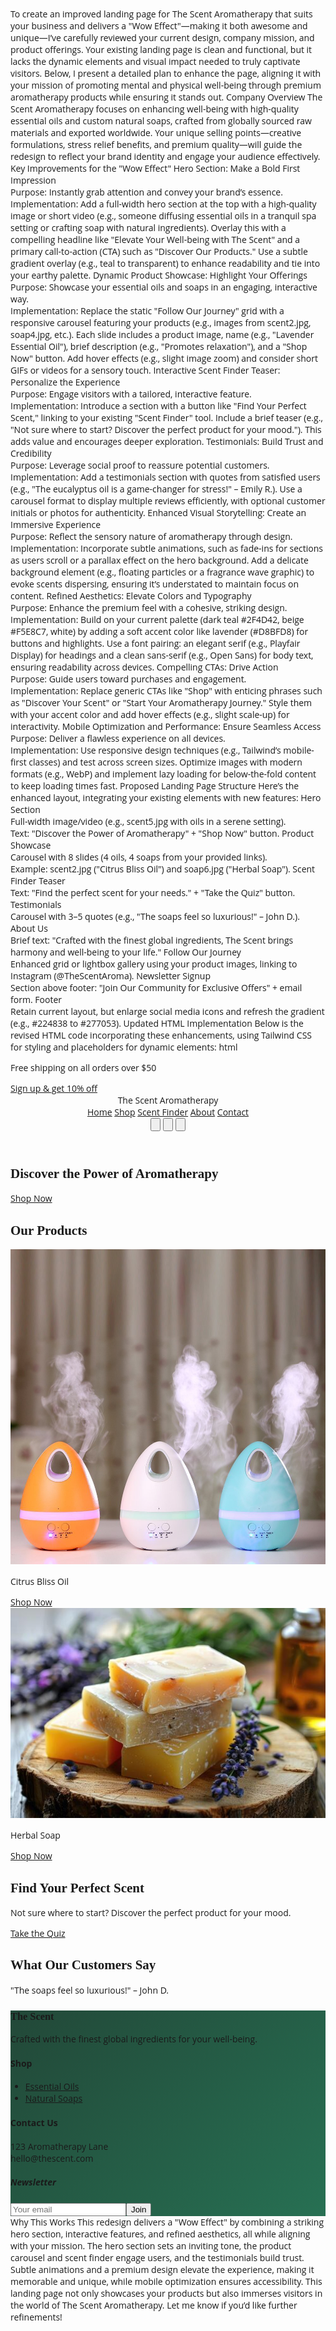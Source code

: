 To create an improved landing page for The Scent Aromatherapy that suits your business and delivers a "Wow Effect"—making it both awesome and unique—I’ve carefully reviewed your current design, company mission, and product offerings. Your existing landing page is clean and functional, but it lacks the dynamic elements and visual impact needed to truly captivate visitors. Below, I present a detailed plan to enhance the page, aligning it with your mission of promoting mental and physical well-being through premium aromatherapy products while ensuring it stands out.
Company Overview
The Scent Aromatherapy focuses on enhancing well-being with high-quality essential oils and custom natural soaps, crafted from globally sourced raw materials and exported worldwide. Your unique selling points—creative formulations, stress relief benefits, and premium quality—will guide the redesign to reflect your brand identity and engage your audience effectively.
Key Improvements for the "Wow Effect"
Hero Section: Make a Bold First Impression  
Purpose: Instantly grab attention and convey your brand’s essence.  
Implementation: Add a full-width hero section at the top with a high-quality image or short video (e.g., someone diffusing essential oils in a tranquil spa setting or crafting soap with natural ingredients). Overlay this with a compelling headline like "Elevate Your Well-being with The Scent" and a primary call-to-action (CTA) such as "Discover Our Products." Use a subtle gradient overlay (e.g., teal to transparent) to enhance readability and tie into your earthy palette.
Dynamic Product Showcase: Highlight Your Offerings  
Purpose: Showcase your essential oils and soaps in an engaging, interactive way.  
Implementation: Replace the static "Follow Our Journey" grid with a responsive carousel featuring your products (e.g., images from scent2.jpg, soap4.jpg, etc.). Each slide includes a product image, name (e.g., "Lavender Essential Oil"), brief description (e.g., "Promotes relaxation"), and a "Shop Now" button. Add hover effects (e.g., slight image zoom) and consider short GIFs or videos for a sensory touch.
Interactive Scent Finder Teaser: Personalize the Experience  
Purpose: Engage visitors with a tailored, interactive feature.  
Implementation: Introduce a section with a button like "Find Your Perfect Scent," linking to your existing "Scent Finder" tool. Include a brief teaser (e.g., "Not sure where to start? Discover the perfect product for your mood."). This adds value and encourages deeper exploration.
Testimonials: Build Trust and Credibility  
Purpose: Leverage social proof to reassure potential customers.  
Implementation: Add a testimonials section with quotes from satisfied users (e.g., "The eucalyptus oil is a game-changer for stress!" – Emily R.). Use a carousel format to display multiple reviews efficiently, with optional customer initials or photos for authenticity.
Enhanced Visual Storytelling: Create an Immersive Experience  
Purpose: Reflect the sensory nature of aromatherapy through design.  
Implementation: Incorporate subtle animations, such as fade-ins for sections as users scroll or a parallax effect on the hero background. Add a delicate background element (e.g., floating particles or a fragrance wave graphic) to evoke scents dispersing, ensuring it’s understated to maintain focus on content.
Refined Aesthetics: Elevate Colors and Typography  
Purpose: Enhance the premium feel with a cohesive, striking design.  
Implementation: Build on your current palette (dark teal #2F4D42, beige #F5E8C7, white) by adding a soft accent color like lavender (#D8BFD8) for buttons and highlights. Use a font pairing: an elegant serif (e.g., Playfair Display) for headings and a clean sans-serif (e.g., Open Sans) for body text, ensuring readability across devices.
Compelling CTAs: Drive Action  
Purpose: Guide users toward purchases and engagement.  
Implementation: Replace generic CTAs like "Shop" with enticing phrases such as "Discover Your Scent" or "Start Your Aromatherapy Journey." Style them with your accent color and add hover effects (e.g., slight scale-up) for interactivity.
Mobile Optimization and Performance: Ensure Seamless Access  
Purpose: Deliver a flawless experience on all devices.  
Implementation: Use responsive design techniques (e.g., Tailwind’s mobile-first classes) and test across screen sizes. Optimize images with modern formats (e.g., WebP) and implement lazy loading for below-the-fold content to keep loading times fast.
Proposed Landing Page Structure
Here’s the enhanced layout, integrating your existing elements with new features:
Hero Section  
Full-width image/video (e.g., scent5.jpg with oils in a serene setting).  
Text: "Discover the Power of Aromatherapy" + "Shop Now" button.
Product Showcase  
Carousel with 8 slides (4 oils, 4 soaps from your provided links).  
Example: scent2.jpg ("Citrus Bliss Oil") and soap6.jpg ("Herbal Soap").
Scent Finder Teaser  
Text: "Find the perfect scent for your needs." + "Take the Quiz" button.
Testimonials  
Carousel with 3–5 quotes (e.g., "The soaps feel so luxurious!" – John D.).
About Us  
Brief text: "Crafted with the finest global ingredients, The Scent brings harmony and well-being to your life."
Follow Our Journey  
Enhanced grid or lightbox gallery using your product images, linking to Instagram (@TheScentAroma).
Newsletter Signup  
Section above footer: "Join Our Community for Exclusive Offers" + email form.
Footer  
Retain current layout, but enlarge social media icons and refresh the gradient (e.g., #224838 to #277053).
Updated HTML Implementation
Below is the revised HTML code incorporating these enhancements, using Tailwind CSS for styling and placeholders for dynamic elements:
html
<!DOCTYPE html>
<html lang="en">
<head>
  <meta charset="UTF-8" />
  <meta name="description" content="The Scent - Premium aromatherapy products for holistic well-being." />
  <meta name="viewport" content="width=device-width, initial-scale=1.0" />
  <title>The Scent Aromatherapy</title>
  <link href="https://cdn.jsdelivr.net/npm/tailwindcss@2.2.19/dist/tailwind.min.css" rel="stylesheet" />
  <style>
    :root {
      --color-primary: #2F4D42; /* Teal */
      --color-accent: #D8BFD8; /* Lavender */
      --color-footer-start: #224838;
      --color-footer-end: #277053;
    }
    body { font-family: 'Open Sans', sans-serif; }
    h1, h2, h3 { font-family: 'Playfair Display', serif; }
    .hero-bg { background: linear-gradient(to bottom, rgba(47, 77, 66, 0.5), transparent); }
    .carousel-item:hover img { transform: scale(1.05); transition: transform 0.3s ease; }
    .btn-cta { transition: transform 0.2s ease; }
    .btn-cta:hover { transform: scale(1.05); }
    @media (prefers-reduced-motion: reduce) { .animate-fade { animation: none; } }
  </style>
</head>
<body class="text-gray-700">
  <!-- Top Bar -->
  <div class="bg-[var(--color-primary)] text-white py-2 text-sm text-center">
    <div class="max-w-7xl mx-auto px-4 flex justify-between">
      <p>Free shipping on all orders over $50</p>
      <a href="#newsletter" class="underline hover:text-gray-100">Sign up & get 10% off</a>
    </div>
  </div>

  <!-- Main Header -->
  <header class="bg-white shadow-sm py-4">
    <div class="max-w-7xl mx-auto px-4 flex items-center justify-between">
      <div class="text-2xl font-bold text-gray-800">The Scent Aromatherapy</div>
      <nav class="hidden md:flex space-x-8 text-[var(--color-primary)]">
        <a href="#home" class="hover:text-[var(--color-accent)]">Home</a>
        <a href="#shop" class="hover:text-[var(--color-accent)]">Shop</a>
        <a href="#scent-finder" class="hover:text-[var(--color-accent)]">Scent Finder</a>
        <a href="#about" class="hover:text-[var(--color-accent)]">About</a>
        <a href="#contact" class="hover:text-[var(--color-accent)]">Contact</a>
      </nav>
      <div class="flex space-x-4">
        <button aria-label="Search"><svg class="w-5 h-5 text-[var(--color-primary)]" fill="none" stroke="currentColor" viewBox="0 0 24 24"><circle cx="11" cy="11" r="8"></circle><line x1="21" y1="21" x2="16.65" y2="16.65"></line></svg></button>
        <button aria-label="User"><svg class="w-5 h-5 text-[var(--color-primary)]" fill="none" stroke="currentColor" viewBox="0 0 24 24"><path d="M20 21v-2a4 4 0 00-3-3.87" /><path d="M4 21v-2a4 4 0 013-3.87" /><circle cx="12" cy="7" r="4" /></svg></button>
        <button aria-label="Cart"><svg class="w-5 h-5 text-[var(--color-primary)]" fill="none" stroke="currentColor" viewBox="0 0 24 24"><circle cx="9" cy="21" r="1"></circle><circle cx="20" cy="21" r="1"></circle><path d="M1 1h4l2.68 13.39a2 2 0 002 1.61h9.72a2 2 0 001.98-1.67L23 6H6" /></svg></button>
      </div>
    </div>
  </header>

  <!-- Hero Section -->
  <section class="relative h-96 bg-cover bg-center hero-bg" style="background-image: url('https://raw.githubusercontent.com/nordeim/The-Scent/refs/heads/main/images/scent5.jpg');">
    <div class="absolute inset-0 flex items-center justify-center text-center text-white">
      <div>
        <h1 class="text-4xl md:text-5xl font-bold mb-4 animate-fade">Discover the Power of Aromatherapy</h1>
        <a href="#shop" class="btn-cta bg-[var(--color-accent)] text-[var(--color-primary)] px-6 py-3 rounded-full font-semibold">Shop Now</a>
      </div>
    </div>
  </section>

  <!-- Product Showcase -->
  <section class="py-12 bg-white">
    <div class="max-w-7xl mx-auto px-4 text-center">
      <h2 class="text-3xl font-semibold text-gray-800 mb-6">Our Products</h2>
      <div class="grid grid-cols-1 sm:grid-cols-2 md:grid-cols-4 gap-4">
        <div class="carousel-item"><img src="https://raw.githubusercontent.com/nordeim/The-Scent/refs/heads/main/images/scent2.jpg" alt="Citrus Bliss Oil" class="w-full h-48 object-cover rounded" /><p class="mt-2">Citrus Bliss Oil</p><a href="#shop" class="text-[var(--color-accent)]">Shop Now</a></div>
        <div class="carousel-item"><img src="https://raw.githubusercontent.com/nordeim/The-Scent/refs/heads/main/images/soap6.jpg" alt="Herbal Soap" class="w-full h-48 object-cover rounded" /><p class="mt-2">Herbal Soap</p><a href="#shop" class="text-[var(--color-accent)]">Shop Now</a></div>
        <!-- Add more items as needed -->
      </div>
    </div>
  </section>

  <!-- Scent Finder Teaser -->
  <section class="py-12 bg-gray-100">
    <div class="max-w-7xl mx-auto px-4 text-center">
      <h2 class="text-2xl font-semibold text-gray-800 mb-4">Find Your Perfect Scent</h2>
      <p class="text-gray-600 mb-6">Not sure where to start? Discover the perfect product for your mood.</p>
      <a href="#scent-finder" class="btn-cta bg-[var(--color-primary)] text-white px-6 py-3 rounded-full">Take the Quiz</a>
    </div>
  </section>

  <!-- Testimonials -->
  <section class="py-12 bg-white">
    <div class="max-w-7xl mx-auto px-4 text-center">
      <h2 class="text-2xl font-semibold text-gray-800 mb-6">What Our Customers Say</h2>
      <div class="grid grid-cols-1 md:grid-cols-3 gap-4">
        <div class="p-4 bg-gray-50 rounded"><p>"The soaps feel so luxurious!" – John D.</p></div>
        <!-- Add more testimonials -->
      </div>
    </div>
  </section>

  <!-- Footer -->
  <footer class="py-12" style="background: linear-gradient(135deg, var(--color-footer-start), var(--color-footer-end));">
    <div class="max-w-7xl mx-auto px-4 grid grid-cols-1 md:grid-cols-3 gap-8 text-white">
      <div>
        <h3 class="text-lg font-bold mb-3">The Scent</h3>
        <p class="text-sm">Crafted with the finest global ingredients for your well-being.</p>
      </div>
      <div>
        <h4 class="font-semibold mb-3">Shop</h4>
        <ul class="space-y-1 text-sm"><li><a href="#shop">Essential Oils</a></li><li><a href="#shop">Natural Soaps</a></li></ul>
      </div>
      <div>
        <h4 class="font-semibold mb-3">Contact Us</h4>
        <p class="text-sm">123 Aromatherapy Lane<br>hello@thescent.com</p>
        <div class="mt-6">
          <h5 class="font-semibold mb-2">Newsletter</h5>
          <form class="flex"><input type="email" placeholder="Your email" class="flex-1 px-3 py-2 rounded-l" /><button type="submit" class="bg-[var(--color-accent)] text-[var(--color-primary)] px-4 py-2 rounded-r">Join</button></form>
        </div>
      </div>
    </div>
  </footer>
</body>
</html>
Why This Works
This redesign delivers a "Wow Effect" by combining a striking hero section, interactive features, and refined aesthetics, all while aligning with your mission. The hero section sets an inviting tone, the product carousel and scent finder engage users, and the testimonials build trust. Subtle animations and a premium design elevate the experience, making it memorable and unique, while mobile optimization ensures accessibility. This landing page not only showcases your products but also immerses visitors in the world of The Scent Aromatherapy. Let me know if you’d like further refinements!
